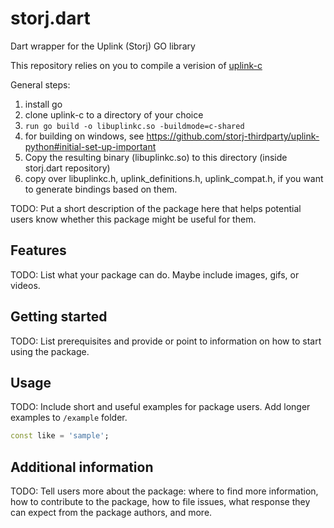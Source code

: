 <!-- 
This README describes the package. If you publish this package to pub.dev,
this README's contents appear on the landing page for your package.

For information about how to write a good package README, see the guide for
[writing package pages](https://dart.dev/guides/libraries/writing-package-pages). 

For general information about developing packages, see the Dart guide for
[creating packages](https://dart.dev/guides/libraries/create-library-packages)
and the Flutter guide for
[developing packages and plugins](https://flutter.dev/developing-packages). 
-->

# storj.dart
Dart wrapper for the Uplink (Storj) GO library

This repository relies on you to compile a verision of [uplink-c](https://github.com/storj/uplink-c)

General steps:
1. install go
2. clone uplink-c to a directory of your choice
3. `run go build -o libuplinkc.so -buildmode=c-shared`
4. for building on windows, see https://github.com/storj-thirdparty/uplink-python#initial-set-up-important
5. Copy the resulting binary (libuplinkc.so) to this directory (inside storj.dart repository)
6. copy over libuplinkc.h, uplink_definitions.h, uplink_compat.h, if you want to generate bindings based on them.

TODO: Put a short description of the package here that helps potential users
know whether this package might be useful for them.

## Features

TODO: List what your package can do. Maybe include images, gifs, or videos.

## Getting started

TODO: List prerequisites and provide or point to information on how to
start using the package.

## Usage

TODO: Include short and useful examples for package users. Add longer examples
to `/example` folder. 

```dart
const like = 'sample';
```

## Additional information

TODO: Tell users more about the package: where to find more information, how to 
contribute to the package, how to file issues, what response they can expect 
from the package authors, and more.
